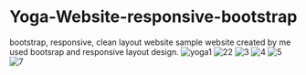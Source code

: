 # Yoga-Website-responsive-bootstrap
bootstrap, responsive, clean layout website
sample website created by me used bootsrap and responsive layout design.
![yoga1](https://user-images.githubusercontent.com/63362359/110457172-5ca8ba00-80f0-11eb-9671-6ee60f815b4d.png)
![22](https://user-images.githubusercontent.com/63362359/110457182-603c4100-80f0-11eb-9485-06bbfa74f6fd.png)
![3](https://user-images.githubusercontent.com/63362359/110457203-6500f500-80f0-11eb-8c86-8d33189d1751.png)
![4](https://user-images.githubusercontent.com/63362359/110457223-69c5a900-80f0-11eb-85d5-4fd115d7f426.png)
![5](https://user-images.githubusercontent.com/63362359/110457239-6f22f380-80f0-11eb-8024-6eb8b422ed50.png)
![7](https://user-images.githubusercontent.com/63362359/110457253-734f1100-80f0-11eb-8534-661a4f806e30.png)
